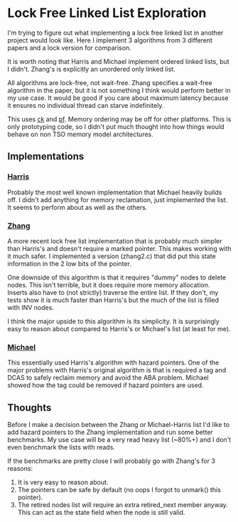 # Lock Free Linked List Exploration
I'm trying to figure out what implementing a lock free linked list in
another project would look like. Here I implement 3 algorithms from 3
different papers and a lock version for comparison.

It is worth noting that Harris and Michael implement ordered linked lists,
but I didn't. Zhang's is explicitly an unordered only linked list.

All algorithms are lock-free, not wait-free. Zhang specifies a wait-free
algorithm in the paper, but it is not something I think would perform
better in my use case. It would be good if you care about maximum latency
because it ensures no individual thread can starve indefinitely.

This uses [ck](https://github.com/concurrencykit/ck) and [pf](https://github.com/carterww/pf).
Memory ordering may be off for other platforms. This is only prototyping
code, so I didn't put much thought into how things would behave on non TSO
memory model architectures.

## Implementations

### [Harris](https://timharris.uk/papers/2001-disc.pdf)
Probably the most well known implementation that Michael heavily builds off.
I didn't add anything for memory reclamation, just implemented the list. It
seems to perform about as well as the others.

### [Zhang](https://cic.tju.edu.cn/faculty/zhangkl/web/aboutme/disc13-tr.pdf)
A more recent lock free list implementation that is probably much simpler
than Harris's and doesn't require a marked pointer. This makes working with
it much safer. I implemented a version (zhang2.c) that did put this state
information in the 2 low bits of the pointer.

One downside of this algorithm is that it requires "dummy" nodes to delete
nodes. This isn't terrible, but it does require more memory allocation. Inserts
also have to (not strictly) traverse the entire list. If they don't, my tests
show it is much faster than Harris's but the much of the list is filled with
INV nodes.

I think the major upside to this algorithm is its simplicity. It is surprisingly
easy to reason about compared to Harris's or Michael's list (at least for me).

### [Michael](https://docs.rs/crate/crossbeam/0.2.4/source/hash-and-skip.pdf)
This essentially used Harris's algorithm with hazard pointers. One of the major
problems with Harris's original algorithm is that is required a tag and DCAS
to safely reclaim memory and avoid the ABA problem. Michael showed how the tag
could be removed if hazard pointers are used.

## Thoughts
Before I make a decision between the Zhang or Michael-Harris list I'd like to
add hazard pointers to the Zhang implementation and run some better
benchmarks. My use case will be a very read heavy list (~80%+) and I don't
even benchmark the lists with reads.

If the benchmarks are pretty close I will probably go with Zhang's for 3 reasons:
1. It is very easy to reason about.
2. The pointers can be safe by default (no oops I forgot to unmark() this pointer).
3. The retired nodes list will require an extra retired_next member anyway. This
   can act as the state field when the node is still valid.
